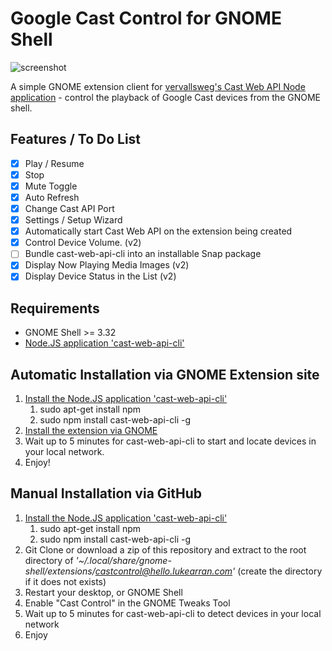# Google Cast Control for GNOME Shell

![screenshot](https://raw.githubusercontent.com/samygarib/castcontrol-hello.lukearran.com/master/screen-shot-v2.png)

A simple GNOME extension client for [vervallsweg's Cast Web API Node application](https://github.com/vervallsweg/cast-web-api-cli) - control the playback of Google Cast devices from the GNOME shell.

## Features / To Do List

- [X] Play / Resume
- [X] Stop
- [X] Mute Toggle
- [X] Auto Refresh
- [X] Change Cast API Port
- [X] Settings / Setup Wizard
- [X] Automatically start Cast Web API on the extension being created
- [X] Control Device Volume. (v2)
- [ ] Bundle cast-web-api-cli into an installable Snap package
- [X] Display Now Playing Media Images (v2)
- [X] Display Device Status in the List (v2)

## Requirements

* GNOME Shell >= 3.32
* [Node.JS application 'cast-web-api-cli'](https://github.com/lukearran/cast-web-api-cli)

## Automatic Installation via GNOME Extension site

1. [Install the Node.JS application 'cast-web-api-cli'](https://github.com/lukearran/cast-web-api-cli)
    1. sudo apt-get install npm
    2. sudo npm install cast-web-api-cli -g
2. [Install the extension via GNOME](https://extensions.gnome.org/extension/1955/cast-control/)
3. Wait up to 5 minutes for cast-web-api-cli to start and locate devices in your local network.
4. Enjoy!

## Manual Installation via GitHub

1. [Install the Node.JS application 'cast-web-api-cli'](https://github.com/lukearran/cast-web-api-cli)
    1. sudo apt-get install npm
    2. sudo npm install cast-web-api-cli -g
2. Git Clone or download a zip of this repository and extract to the root directory of *'~/.local/share/gnome-shell/extensions/castcontrol@hello.lukearran.com'* (create the directory if it does not exists)
3. Restart your desktop, or GNOME Shell
4. Enable "Cast Control" in the GNOME Tweaks Tool
5. Wait up to 5 minutes for cast-web-api-cli to detect devices in your local network 
6. Enjoy
